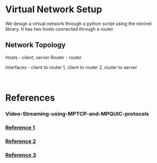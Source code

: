 # Virtual Network Setup

We design a virtual network through a python script using the mininet library. It has two hosts connected through a router.

## Network Topology
Hosts - client, server
Router - router

Interfaces - client to router 1, client to router 2, router to server



<br>

# References

### Video-Streaming-using-MPTCP-and-MPQUIC-protocols

### [Reference 1](https://github.com/iamkroot/multipath-video)
### [Reference 2](https://github.com/ujjwal-raizada/multipath-quic-experiments)
### [Reference 3](https://github.com/prat-bphc52/VideoStreaming-MPTCP-MPQUIC)
